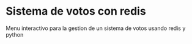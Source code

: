 # Sistema de votos con redis
 Menu interactivo para la gestion de un sistema de votos usando redis y python
